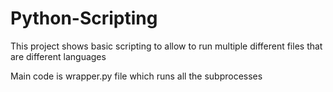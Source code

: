 # Python-Scripting
This project shows basic scripting to allow to run multiple different files that are different languages  

Main code is wrapper.py file which runs all the subprocesses
